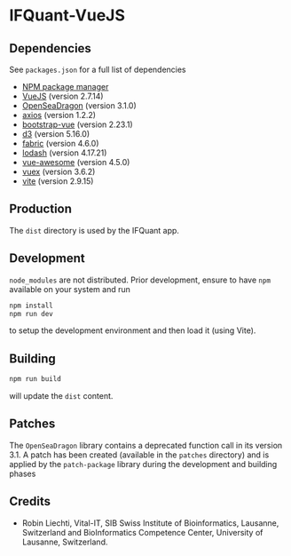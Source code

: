# IFQuant-VueJS

## Dependencies

See `packages.json` for a full list of dependencies

* [NPM package manager](https://www.npmjs.com/)
* [VueJS](https://v2.vuejs.org) (version 2.7.14)
* [OpenSeaDragon](https://openseadragon.github.io/) (version 3.1.0)
* [axios](https://axios-http.com/) (version 1.2.2)
* [bootstrap-vue](https://bootstrap-vue.org/) (version 2.23.1)
* [d3](https://d3js.org/) (version 5.16.0)
* [fabric](http://fabricjs.com/) (version 4.6.0)
* [lodash](https://lodash.com/) (version 4.17.21)
* [vue-awesome](https://github.com/Justineo/vue-awesome) (version 4.5.0)
* [vuex]() (version 3.6.2)
* [vite]() (version 2.9.15)


## Production

The `dist` directory is used by the IFQuant app. 

## Development

`node_modules` are not distributed. Prior development, ensure to have `npm` available on your system and run

```bash
npm install
npm run dev
```

to setup the development environment and then load it (using Vite).

## Building
```bash
npm run build
```

will update the `dist` content. 

## Patches

The `OpenSeaDragon` library contains a deprecated function call in its version 3.1. A patch has been created (available in the `patches` directory) and is applied by the `patch-package` library during the development and building phases

## Credits

* Robin Liechti, Vital-IT, SIB Swiss Institute of Bioinformatics, Lausanne, Switzerland and BioInformatics Competence Center, University of Lausanne, Switzerland.

